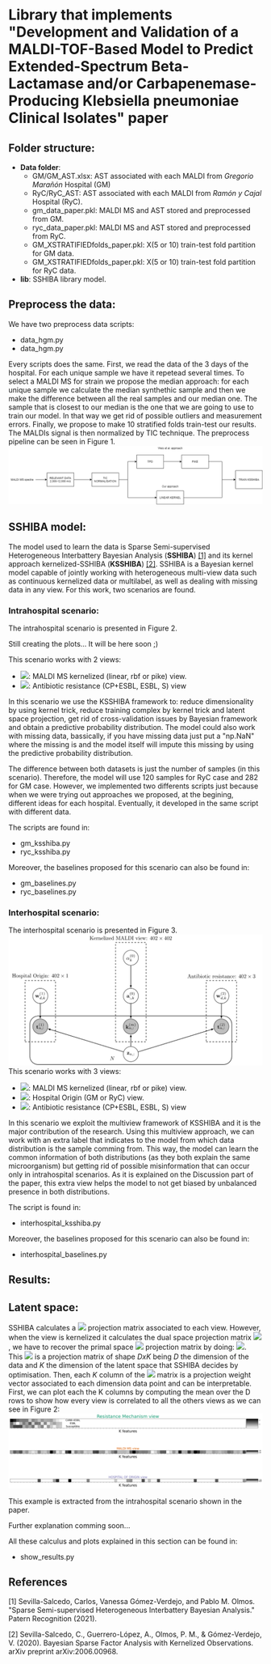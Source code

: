 # Library that implements "Development and Validation of a MALDI-TOF-Based Model to Predict Extended-Spectrum Beta-Lactamase and/or Carbapenemase-Producing Klebsiella pneumoniae Clinical Isolates" paper


## Folder structure:

- **Data folder**:
    - GM/GM_AST.xlsx: AST associated with each MALDI from _Gregorio Marañón_ Hospital (GM)
    - RyC/RyC_AST:  AST associated with each MALDI from _Ramón y Cajal_ Hospital (RyC).
    - gm_data_paper.pkl: MALDI MS and AST stored and preprocessed from GM.
    - ryc_data_paper.pkl: MALDI MS and AST stored and preprocessed from RyC.
    - GM_XSTRATIFIEDfolds_paper.pkl: X(5 or 10) train-test fold partition for GM data.
    - GM_XSTRATIFIEDfolds_paper.pkl: X(5 or 10) train-test fold partition for RyC data.
- **lib**: SSHIBA library model.

## Preprocess the data:
We have two preprocess data scripts:
- data_hgm.py
- data_hgm.py

Every scripts does the same. First, we read the data of the 3 days of the hospital. For each unique sample we have it repetead several times. To select a MALDI MS for strain we propose the median approach: for each unique sample we calculate the median synthethic sample and then we make the difference between all the real samples and our median one. The sample that is closest to our median is the one that we are going to use to train our model. In that way we get rid of possible outliers and measurement errors. Finally, we propose to make 10 stratified folds train-test our results. The MALDIs signal is then normalized by TIC technique. The preprocess pipeline can be seen in Figure 1.
![alt text](images_readme/preprocess.png)

## SSHIBA model:
The model used to learn the data is Sparse Semi-supervised Heterogeneous Interbattery Bayesian Analysis (**SSHIBA**) [[1]](#1) and its kernel approach kernelized-SSHIBA (**KSSHIBA**) [[2]](#2). SSHIBA is a Bayesian kernel model capable of jointly working with heterogeneous multi-view data such as continuous kernelized data or multilabel, as well as dealing with missing data in any view. For this work, two scenarios are found.

### Intrahospital scenario:
The intrahospital scenario is presented in Figure 2.

Still creating the plots... It will be here soon ;)

This scenario works with 2 views:
* <img src="https://render.githubusercontent.com/render/math?math=k_{n,:}^{m}">: MALDI MS kernelized (linear, rbf or pike) view.
* <img src="https://render.githubusercontent.com/render/math?math=t_{n,:}^{1}">: Antibiotic resistance (CP+ESBL, ESBL, S) view

In this scenario we use the KSSHIBA framework to: reduce dimensionality by using kernel trick, reduce training complex by kernel trick and latent space projection, get rid of cross-validation issues by Bayesian framework and obtain a predictive probability distribution. The model could also work with missing data, bassically, if you have missing data just put a "np.NaN" where the missing is and the model itself will impute this missing by using the predictive probability distribution.

The difference between both datasets is just the number of samples (in this scenario). Therefore, the model will use 120 samples for RyC case and 282 for GM case. However, we implemented two differents scripts just because when we were trying out approaches we proposed, at the begining, different ideas for each hospital. Eventually, it developed in the same script with different data.

The scripts are found in:
* gm_ksshiba.py
* ryc_ksshiba.py

Moreover, the baselines proposed for this scenario can also be found in:
* gm_baselines.py
* ryc_baselines.py


### Interhospital scenario:
 The interhospital scenario is presented in Figure 3.
![alt text](images_readme/interhospital.png)
This scenario works with 3 views:
* <img src="https://render.githubusercontent.com/render/math?math=k_{n,:}^{m}">: MALDI MS kernelized (linear, rbf or pike) view.
* <img src="https://render.githubusercontent.com/render/math?math=t_{n,:}^{1}">: Hospital Origin (GM or RyC) view.
* <img src="https://render.githubusercontent.com/render/math?math=t_{n,:}^{2}">: Antibiotic resistance (CP+ESBL, ESBL, S) view

In this scenario we exploit the multiview framework of KSSHIBA and it is the major contribution of the research. Using this multiview approach, we can work with an extra label that indicates to the model from which data distribution is the sample comming from. This way, the model can learn the common information of both distributions (as they both explain the same microorganism) but getting rid of possible misinformation that can occur only in intrahospital scenarios. As it is explained on the Discussion part of the paper, this extra view helps the model to not get biased by unbalanced presence in both distributions.

The script is found in:
* interhospital_ksshiba.py

Moreover, the baselines proposed for this scenario can also be found in:
* interhospital_baselines.py

## Results:


## Latent space:
SSHIBA calculates a <img src="https://render.githubusercontent.com/render/math?math=W^{(m)}"> projection matrix associated to each view. However, when the view is kernelized it calculates the dual space projection matrix <img src="https://render.githubusercontent.com/render/math?math=A^{(m)}">, we have to recover the primal space <img src="https://render.githubusercontent.com/render/math?math=W^{(m)}"> projection matrix by doing: <img src="https://render.githubusercontent.com/render/math?math=W^{(m)} = X^{(m)T}A^{(m)}">. 
This <img src="https://render.githubusercontent.com/render/math?math=W^{(m)}"> is a projection matrix of shape _DxK_ being _D_ the dimension of the data and _K_ the dimension of the latent space that SSHIBA decides by optimisation. Then, each _K_ column of the <img src="https://render.githubusercontent.com/render/math?math=W^{(m)}"> matrix is a projection weight vector associated to each dimension data point and can be interpretable. First, we can plot each the K columns by computing the mean over the D rows to show how every view is correlated to all the others views as we can see in Figure 2:
![alt text](images_readme/bothhospital_latentspace.png)

This example is extracted from the intrahospital scenario shown in the paper.

Further explanation comming soon...

All these calculus and plots explained in this section can be found in:
* show_results.py

## References
<a id="1">[1]</a>
Sevilla-Salcedo, Carlos, Vanessa Gómez-Verdejo, and Pablo M. Olmos. 
"Sparse Semi-supervised Heterogeneous Interbattery Bayesian Analysis." 
Patern Recognition (2021).

<a id="2">[2]</a>
Sevilla-Salcedo, C., Guerrero-López, A., Olmos, P. M., & Gómez-Verdejo, V. (2020). 
Bayesian Sparse Factor Analysis with Kernelized Observations. 
arXiv preprint arXiv:2006.00968.


